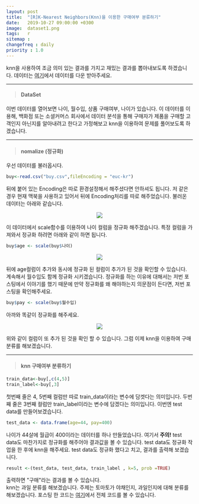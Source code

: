 ```yaml
---
layout: post
title:  "[R]K-Nearest Neighbors(Knn)을 이용한 구매여부 분류하기"
date:   2019-10-27 09:00:00 +0300
image:  dataset1.png
tags:   r
sitemap :
changefreq : daily
priority : 1.0
---
```



knn을 사용하여 조금 의미 있는 결과를 가지고 재밌는 결과를 뽑아내보도록 하겠습니다. 데이터는 [여기](https://github.com/KEJdev/DataSet)에서 데이터를 다운 받아주세요.

-------

> #### DataSet  

이번 데이터를 열어보면 나이, 월수입, 상품 구매여부, 나이가 있습니다. 이 데이터를 이용해, 백화점 또는 소셜커머스 회사에서 데이터 분석을 통해 구매자가 제품을 구매할 고객인지 아닌지를 알아내려고 한다고 가정해보고 knn을 이용하여 문제를 풀어보도록 하겠습니다.  


-------


> #### nomalize (정규화)

우선 데이터를 불러옵시다.  

```r
buy<-read.csv("buy.csv",fileEncoding = "euc-kr") 
```

뒤에 붙어 있는 Encoding은 따로 환경설정해서 해주셨다면 안하셔도 됩니다. 저 같은 경우 현재 맥북을 사용하고 있어서 뒤에 Encoding처리를 따로 해주었습니다. 불러온 데이터는 아래와 같습니다.  


<center><img src="{{ site.baseurl }}/images/dataset1.png" ></center>  



이 데이터에서 scale함수를 이용하여 나이 컬럼을 정규화 해주겠습니다. 특정 컬럼을 가져와서 정규화 하려면 아래와 같이 하면 됩니다.  

```r
buy$age <- scale(buy$나이)
```


<center><img src="{{ site.baseurl }}/images/dataset2.png" ></center>  



뒤에 age컬럼이 추가와 동시에 정규화 된 컬럼이 추가가 된 것을 확인할 수 있습니다. 계속해서 월수입도 함께 정규화 시키겠습니다. 정규화를 하는 이유에 대해서는 저번 포스팅에서 이야기를 했기 때문에 만약 정규화를 왜 해야하는지 의문점이 든다면, 저번 포스팅을 확인해주세요.  

```r
buy$pay <- scale(buy$월수입)
```

아까와 똑같이 정규화를 해주세요.  


<center><img src="{{ site.baseurl }}/images/dataset3.png" ></center>  


위와 같이 컬럼이 또 추가 된 것을 확인 할 수 있습니다. 그럼 이제 knn을 이용하여 구매분류를 해보겠습니다.

-------

> #### knn 구매여부 분류하기   
 


```r
train_data<-buy[,c(4,5)]
train_label<-buy[,3]
```

첫번째 줄은 4, 5번째 컬럼만 따로 train_data이라는 변수에 담겟다는 의미입니다. 두번째 줄은 3번째 컬럼만 train_label이라는 변수에 담겠다는 의미입니다. 이번엔 test data를 만들어보겠습니다.

```r
test_data <- data.frame(age=44, pay=400)
```

나이가 44살에 월급이 400이라는 데이터를 하나 만들었습니다. 여기서 **주의!** test data도 마찬가지로 정규화를 해주어야 결과값을 볼 수 있습니다. test data도 정규화 작업을 한 후에 knn을 해주세요. test data도 정규화 했다고 치고, 결과를 출력해 보겠습니다.  

```r
result <-(test_data, test_data, train_label , k=5, prob =TRUE)
```

 
출력하면 "구매"라는 결과를 볼 수 있습니다.  
knn는 과일 분류를 해보겠습니다. 주제는 토마토가 야채인지, 과일인지에 대해 분류를 해보겠습니다. 포스팅 한 코드는 [여기](https://github.com/KEJdev/R-Example)에서 전체 코드를 볼 수 있습니다.  









